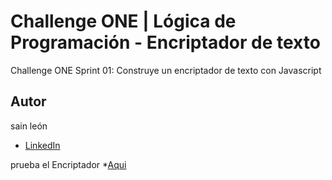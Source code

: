 # Challenge ONE | Lógica de Programación - Encriptador de texto

Challenge ONE Sprint 01:
Construye un encriptador de texto con Javascript

## Autor

sain león
* [LinkedIn](https://www.linkedin.com/in/sainleon/)

prueba el Encriptador
*[Aqui](https://sainleon.github.io/Encriptador/)


